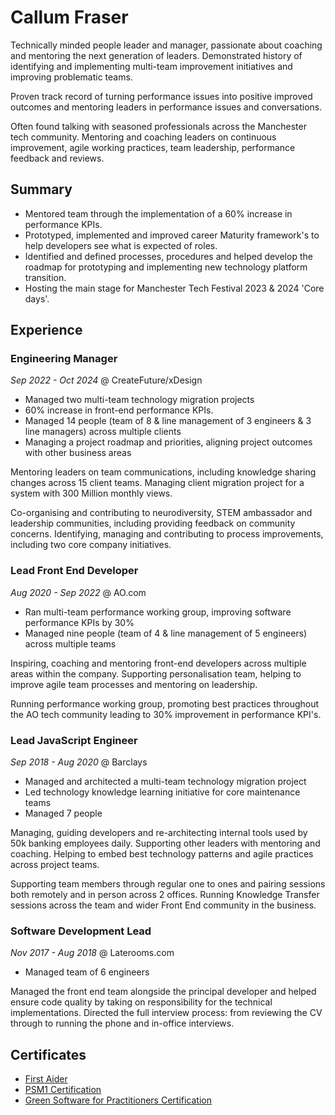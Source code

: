 # Callum Fraser

Technically minded people leader and manager, passionate about coaching and mentoring the next generation of leaders. Demonstrated history of identifying and implementing multi-team improvement initiatives and improving problematic teams.

Proven track record of turning performance issues into positive improved outcomes and mentoring leaders in performance issues and conversations.

Often found talking with seasoned professionals across the Manchester tech community. Mentoring and coaching leaders on continuous improvement, agile working practices, team leadership, performance feedback and reviews.
## Summary

* Mentored team through the implementation of a 60% increase in performance KPIs.
* Prototyped, implemented and improved career Maturity framework's to help developers see what is expected of roles.  
* Identified and defined processes, procedures and helped develop the roadmap for prototyping and implementing new technology platform transition.
* Hosting the main stage for Manchester Tech Festival 2023 & 2024 'Core days'.
## Experience

### Engineering Manager
*Sep 2022 - Oct 2024* @ CreateFuture/xDesign

- Managed two multi-team technology migration projects
- 60% increase in front-end performance KPIs.
- Managed 14 people (team of 8 & line management of 3 engineers & 3 line managers) across multiple clients
- Managing a project roadmap and priorities, aligning project outcomes with other business areas

Mentoring leaders on team communications, including knowledge sharing changes across 15 client teams. Managing client migration project for a system with 300 Million monthly views.

Co-organising and contributing to neurodiversity, STEM ambassador and leadership communities, including providing feedback on community concerns. Identifying, managing and contributing to process improvements, including two core company initiatives.

### Lead Front End Developer
*Aug 2020 - Sep 2022* @ AO.com
* Ran multi-team performance working group, improving software performance KPIs by 30%
* Managed nine people (team of 4 & line management of 5 engineers) across multiple teams

Inspiring, coaching and mentoring front-end developers across multiple areas within the company. Supporting personalisation team, helping to improve agile team processes and mentoring on leadership.

Running performance working group, promoting best practices throughout the AO tech community leading to 30% improvement in performance KPI's.

### Lead JavaScript Engineer 
*Sep 2018 - Aug 2020* @ Barclays

- Managed and architected a multi-team technology migration project
- Led technology knowledge learning initiative for core maintenance teams
- Managed 7 people

Managing, guiding developers and re-architecting internal tools used by 50k banking employees daily. Supporting other leaders with mentoring and coaching. Helping to embed best technology patterns and agile practices across project teams.

Supporting team members through regular one to ones and pairing sessions both remotely and in person across 2 offices. Running Knowledge Transfer sessions across the team and wider Front End community in the business. 

### Software Development Lead
*Nov 2017 - Aug 2018* @ Laterooms.com

- Managed team of 6 engineers

Managed the front end team alongside the principal developer and helped ensure code quality by taking on responsibility for the technical implementations. Directed the full interview process: from reviewing the CV through to running the phone and in-office interviews.

## Certificates
- [First Aider](https://tigerlilytraining.co.uk/verification/home/token/lxa6c1z2b6/)
- [PSM1 Certification](https://www.scrum.org/user/1118604)
- [Green Software for Practitioners Certification](https://ti-user-certificates.s3.amazonaws.com/e0df7fbf-a057-42af-8a1f-590912be5460/3f68ff1a-b4b7-4833-a440-29c5ba180a3b-callum-fraser-ad8f81f1-b0b4-4307-b4d9-c0c395f5f8cd-certificate.pdf)
